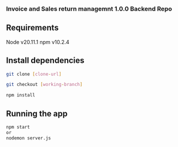 ###  Invoice and Sales return managemnt 1.0.0 Backend Repo

## Requirements
Node v20.11.1
npm v10.2.4

## Install dependencies
```bash
git clone [clone-url]

git checkout [working-branch]

npm install
```

## Running the app
```bash
npm start
or
nodemon server.js
```